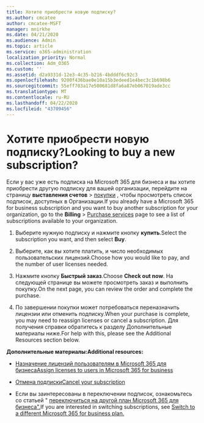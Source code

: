 ```yaml
---
title: Хотите приобрести новую подписку?
ms.author: cmcatee
author: cmcatee-MSFT
manager: mnirkhe
ms.date: 04/21/2020
ms.audience: Admin
ms.topic: article
ms.service: o365-administration
localization_priority: Normal
ms.collection: Adm_O365
ms.custom: ''
ms.assetid: d2a9331d-12e3-4c35-b216-4bdddf6c92c3
ms.openlocfilehash: 9200f436bae0e10a15b3edeed1e4bec3c1b698b6
ms.sourcegitcommit: 55eff703a17e500681d8fa6a87eb067019ade3cc
ms.translationtype: MT
ms.contentlocale: ru-RU
ms.lasthandoff: 04/22/2020
ms.locfileid: "43709456"
---
```

# <a name="looking-to-buy-a-new-subscription"></a><span data-ttu-id="47022-102">Хотите приобрести новую подписку?</span><span class="sxs-lookup"><span data-stu-id="47022-102">Looking to buy a new subscription?</span></span>

<span data-ttu-id="47022-103">Если у вас уже есть подписка на Microsoft 365 для бизнеса и вы хотите приобрести другую подписку для вашей организации, перейдите на страницу **выставления счетов** \> [покупки](https://go.microsoft.com/fwlink/p/?linkid=868433) , чтобы просмотреть список подписок, доступных в Организации.</span><span class="sxs-lookup"><span data-stu-id="47022-103">If you already have a Microsoft 365 for business subscription and you want to buy another subscription for your organization, go to the **Billing** \> [Purchase services](https://go.microsoft.com/fwlink/p/?linkid=868433) page to see a list of subscriptions available to your organization.</span></span>
 
1. <span data-ttu-id="47022-104">Выберите нужную подписку и нажмите кнопку **купить**.</span><span class="sxs-lookup"><span data-stu-id="47022-104">Select the subscription you want, and then select **Buy**.</span></span>

2. <span data-ttu-id="47022-105">Выберите, как вы хотите платить, и число необходимых пользовательских лицензий.</span><span class="sxs-lookup"><span data-stu-id="47022-105">Choose how you would like to pay, and the number of user licenses needed.</span></span>

3. <span data-ttu-id="47022-106">Нажмите кнопку **Быстрый заказ**.</span><span class="sxs-lookup"><span data-stu-id="47022-106">Choose **Check out now**.</span></span> <span data-ttu-id="47022-107">На следующей странице вы можете просмотреть заказ и выполнить покупку.</span><span class="sxs-lookup"><span data-stu-id="47022-107">On the next page, you can review the order and complete the purchase.</span></span>

4. <span data-ttu-id="47022-108">По завершении покупки может потребоваться переназначить лицензии или отменить подписку.</span><span class="sxs-lookup"><span data-stu-id="47022-108">When your purchase is complete, you may need to reassign licenses or cancel a subscription.</span></span> <span data-ttu-id="47022-109">Для получения справки обратитесь к разделу Дополнительные материалы ниже.</span><span class="sxs-lookup"><span data-stu-id="47022-109">For help with this, please see the Additional Resources section below.</span></span>

 <span data-ttu-id="47022-110">**Дополнительные материалы:**</span><span class="sxs-lookup"><span data-stu-id="47022-110">**Additional resources:**</span></span>
  
- [<span data-ttu-id="47022-111">Назначение лицензий пользователям в Microsoft 365 для бизнеса</span><span class="sxs-lookup"><span data-stu-id="47022-111">Assign licenses to users in Microsoft 365 for business</span></span>](https://docs.microsoft.com/office365/admin/subscriptions-and-billing/assign-licenses-to-users)
    
- [<span data-ttu-id="47022-112">Отмена подписки</span><span class="sxs-lookup"><span data-stu-id="47022-112">Cancel your subscription</span></span>](https://docs.microsoft.com/office365/admin/subscriptions-and-billing/cancel-your-subscription)
    
- <span data-ttu-id="47022-113">Если вы заинтересованы в переключении подписок, ознакомьтесь со статьей " [переключиться на другой план Microsoft 365 для бизнеса".](https://docs.microsoft.com/office365/admin/subscriptions-and-billing/switch-to-a-different-plan)</span><span class="sxs-lookup"><span data-stu-id="47022-113">If you are interested in switching subscriptions, see [Switch to a different Microsoft 365 for business plan.](https://docs.microsoft.com/office365/admin/subscriptions-and-billing/switch-to-a-different-plan)</span></span>